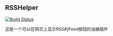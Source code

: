 ## RSSHelper

[![Build Status](https://travis-ci.org/SettingDust/RssHelper.svg?branch=master)](https://travis-ci.org/SettingDust/RssHelper)

这是一个可以在网页上显示RSS的Feed按钮的油猴插件
